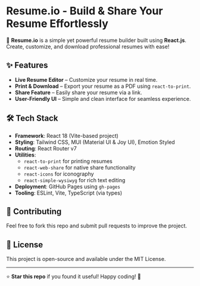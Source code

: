 # Resume.io - Build & Share Your Resume Effortlessly

🚀 **Resume.io** is a simple yet powerful resume builder built using **React.js**. Create, customize, and download professional resumes with ease!

## ✨ Features
- **Live Resume Editor** – Customize your resume in real time.
- **Print & Download** – Export your resume as a PDF using `react-to-print`.
- **Share Feature** – Easily share your resume via a link.
- **User-Friendly UI** – Simple and clean interface for seamless experience.

## 🛠️ Tech Stack
- **Framework**: React 18 (Vite-based project)
- **Styling**: Tailwind CSS, MUI (Material UI & Joy UI), Emotion Styled
- **Routing**: React Router v7
- **Utilities**:
  - `react-to-print` for printing resumes
  - `react-web-share` for native share functionality
  - `react-icons` for iconography
  - `react-simple-wysiwyg` for rich text editing
- **Deployment**: GitHub Pages using `gh-pages`
- **Tooling**: ESLint, Vite, TypeScript (via types)

## 🎯 Contributing
Feel free to fork this repo and submit pull requests to improve the project.

## 📄 License
This project is open-source and available under the MIT License.

---

⭐ **Star this repo** if you found it useful! Happy coding! 🚀
